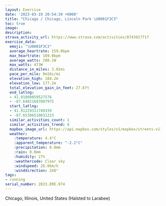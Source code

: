 ```yaml
---
layout: Exercise
date: '2023-03-19 20:54:39 +0000'
title: "Chicago / Chicago, Lincoln Park \U0001F3C3"
toc: true
image:
description:
strava_activity_url: https://www.strava.com/activities/8743917717
exercise_data:
  emoji: "\U0001F3C3"
  average_heartrate: 159.0bpm
  max_heartrate: 169.0bpm
  average_watts: 280.1W
  max_watts: 473W
  distance_in_miles: 3.01mi
  pace_per_mile: 8m16s/mi
  elevation_high: 184.2m
  elevation_low: 177.2m
  total_elevation_gain_in_feet: 27.6ft
  end_latlng:
  - 41.91098059527576
  - -87.64821683987975
  start_latlng:
  - 41.91229311749339
  - -87.65306510031223
  similar_activities_count: 1
  similar_activities_trend: 0
  mapbox_image_url: https://api.mapbox.com/styles/v1/mapbox/streets-v11/static/path-5+787af2-1.0(wgy~F%7Cl~uO%40oFG_EI_UG%7DLCYEEOAiBBKCCI%3F_DCcNA%5DGi%40D_A%3FeAE_AEGIEEGA%5DAiIEyF%40cEIeD%40MHU%40MHwBEg%40Mi%40g%40aA_%40iAIs%40a%40yB%3FUPkBRcAJu%40CyBBmBImAOo%40BGy%40%7BEf%40%5Bt%40%7B%40l%40%7B%40%60AmBZ_%40rAgAh%40_%40%60%40_%40n%40%7D%40HEf%40K%7C%40%3Fn%40Hh%40Nt%40%5Er%40h%40h%40r%40lAnBBLChBEz%40GFo%40ZILALHf%40d%40jADl%40%40xBEX%3FVJrEDrH%40nIGnCAfFBdA%40hHN%60X%3FbJFnFJ%7C%40DhDLhC%3F%7C%40E~%40%3F%7CA),pin-s-s+e5b22e(-87.65151,41.91372),pin-s-f+89ae00(-87.64644,41.91099999999999)/auto/800x800?access_token=pk.eyJ1Ijoiam9zaGJlY2ttYW4iLCJhIjoiY205eWR2aDd1MWZ6djJrbXc4a3M0bWZleiJ9.XiG9OWkNcZk2QzjJbxLB4A
  weather:
    :temperature: 4.4°C
    :apparent_temperature: "-2.1°C"
    :precipitation: 0.0mm
    :rain: 0.0mm
    :humidity: 27%
    :weathercode: Clear sky
    :windspeed: 26.0km/h
    :winddirection: 248°
tags:
- running
serial_number: 2023.ERE.074
---
```

Chicago, Illinois, United States (Halsted to Larabee)
